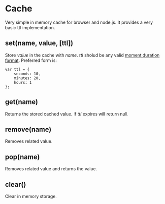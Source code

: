 
# Cache

Very simple in memory cache for browser and node.js.
It provides a very basic ttl implementation.

## set(name, value, [ttl])

Store *value* in the cache with *name*. 
*ttl* sholud be any valid [moment duration format](http://momentjs.com/docs/#/durations/creating/). Preferred form is:

```
var ttl = {
    seconds: 10,
    minutes: 20,
    hours: 1
};
```
## get(name)

Returns the stored cached value. If *ttl* expires will return null.

## remove(name)

Removes related value.

## pop(name)

Removes related value and returns the value.

## clear()

Clear in memory storage.
